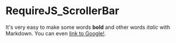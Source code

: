 RequireJS_ScrollerBar
=====================
It's very easy to make some words **bold** and other words *italic* with Markdown. You can even [link to Google!](http://google.com).
